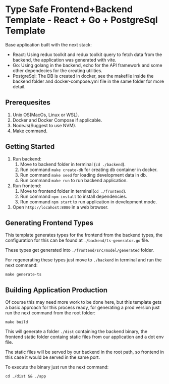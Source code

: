 # Type Safe Frontend+Backend Template - React + Go + PostgreSql Template

Base application built with the next stack:

- React: Using redux toolkit and redux toolkit query to fetch data from the backend, the application was generated with vite.
- Go: Using golang in the backend, echo for the API framework and some other dependecies for the creating utilities.
- PostgreSql: The DB is created in docker, see the makefile inside the backend folder and docker-compose.yml file in the same folder for more detail.

## Prerequesites

1. Unix OS(MacOs, Linux or WSL).
2. Docker and Docker Compose if applicable.
3. NodeJs(Suggest to use NVM).
4. Make command.

## Getting Started

1. Run backend:
   1. Move to backend folder in terminal (`cd ./backend`).
   2. Run command `make create-db` for creating db container in docker.
   3. Run command `make seed` for loading development data in db.
   4. Run command `make run` to run backend application.
2. Run frontend:
   1. Move to frontend folder in terminal(`cd ./frontend`).
   2. Run command `npm install` to install dependencies.
   3. Run command `npm start` to run application in development mode.
3. Open `http://locahost:8080` in a web browser.

## Generating Frontend Types

This template generates types for the frontend from the backend types, the configuration for this can be found at
`./backend/ts-generator.go` file.

These types get generated into `./frontend/src/model/generated` folder.

For regenerating these types just move to
`./backend` in terminal and run the next command:

```
make generate-ts
```

## Building Application Production

Of course this may need more work to be done here, but this template gets a basic approach for this process ready, for generating a prod version just run the next command from the root folder:

```
make build
```

This will generate a folder `./dist` containing the backend binary, the frontend static folder containg static files from our application and a dot env file.

The static files will be served by our backend in the root path, so frontend in this case it would be served in the same port.

To execute the binary just run the next command:

```
cd ./dist && ./app
```

